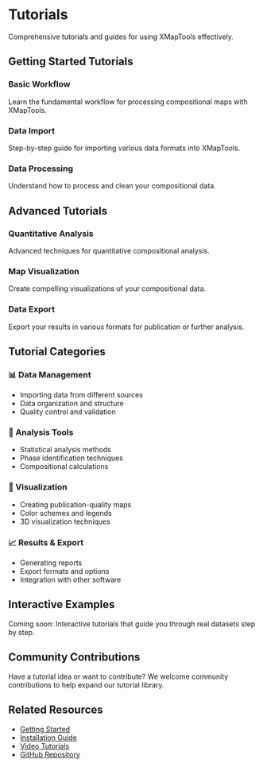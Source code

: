 # Tutorials

Comprehensive tutorials and guides for using XMapTools effectively.

## Getting Started Tutorials

### Basic Workflow
Learn the fundamental workflow for processing compositional maps with XMapTools.

### Data Import
Step-by-step guide for importing various data formats into XMapTools.

### Data Processing
Understand how to process and clean your compositional data.

## Advanced Tutorials

### Quantitative Analysis
Advanced techniques for quantitative compositional analysis.

### Map Visualization
Create compelling visualizations of your compositional data.

### Data Export
Export your results in various formats for publication or further analysis.

## Tutorial Categories

### 📊 Data Management
- Importing data from different sources
- Data organization and structure
- Quality control and validation

### 🔬 Analysis Tools
- Statistical analysis methods
- Phase identification techniques
- Compositional calculations

### 🎨 Visualization
- Creating publication-quality maps
- Color schemes and legends
- 3D visualization techniques

### 📈 Results & Export
- Generating reports
- Export formats and options
- Integration with other software

## Interactive Examples

Coming soon: Interactive tutorials that guide you through real datasets step by step.

## Community Contributions

Have a tutorial idea or want to contribute? We welcome community contributions to help expand our tutorial library.

## Related Resources

- [Getting Started](./getting-started.md)
- [Installation Guide](./installation.md)
- [Video Tutorials](./videos.md)
- [GitHub Repository](https://github.com/xmaptools/XMapTools_Developers)